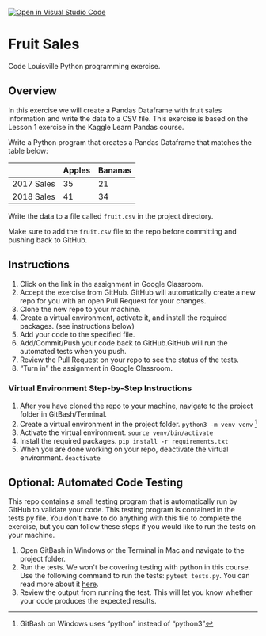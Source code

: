 [![Open in Visual Studio Code](https://classroom.github.com/assets/open-in-vscode-718a45dd9cf7e7f842a935f5ebbe5719a5e09af4491e668f4dbf3b35d5cca122.svg)](https://classroom.github.com/online_ide?assignment_repo_id=11557755&assignment_repo_type=AssignmentRepo)
# Fruit Sales

Code Louisville Python programming exercise.

## Overview

In this exercise we will create a Pandas Dataframe with fruit sales information
and write the data to a CSV file. This exercise is based on the Lesson 1 
exercise in the Kaggle Learn Pandas course. 

Write a Python program that creates a Pandas Dataframe that matches the table 
below:

| | Apples | Bananas |
| ----- | ----- | ----- |
| 2017 Sales | 35 | 21 |
| 2018 Sales | 41 | 34 |

Write the data to a file called `fruit.csv` in the project directory.

Make sure to add the `fruit.csv` file to the repo before committing and pushing
back to GitHub.

## Instructions

1. Click on the link in the assignment in Google Classroom.
1. Accept the exercise from GitHub. GitHub will automatically create a new repo 
for you with an open Pull Request for your changes.
1. Clone the new repo to your machine.
1. Create a virtual environment, activate it, and install the required packages. (see instructions below)
1. Add your code to the specified file.
1. Add/Commit/Push your code back to GitHub.GitHub will run the automated tests 
when you push.
1. Review the Pull Request on your repo to see the status of the tests.
1. “Turn in” the assignment in Google Classroom.


### Virtual Environment Step-by-Step Instructions

1. After you have cloned the repo to your machine, 
navigate to the project folder in GitBash/Terminal.
1. Create a virtual environment in the project folder. `python3 -m venv venv` [^1]
1. Activate the virtual environment. `source venv/bin/activate`
1. Install the required packages. `pip install -r requirements.txt`
1. When you are done working on your repo, deactivate the virtual environment. `deactivate`

[^1]: GitBash on Windows uses “python” instead of “python3”


## Optional: Automated Code Testing

This repo contains a small testing program that is automatically run by GitHub 
to validate your code. This testing program is contained in the tests.py file. 
You don't have to do anything with this file to complete the exercise, but 
you can follow these steps if you would like to run the tests on your machine.

1. Open GitBash in Windows or the Terminal in Mac and navigate to the project 
folder.
1. Run the tests. We won't be covering testing with python in this course. Use 
the following command to run the tests: `pytest tests.py`. You can read more 
about it [here](https://realpython.com/python-testing/).
1. Review the output from running the test. This will let you know whether your 
code produces the expected results.
